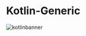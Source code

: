 # Kotlin-Generic

![kotlinbanner](https://user-images.githubusercontent.com/59316805/126810334-dec4dbb3-a15a-4d05-b349-66c4cb34e3c7.png)
